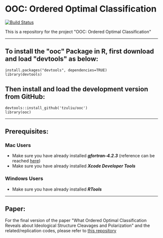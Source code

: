 # OOC: Ordered Optimal Classification 
[![Build Status](https://travis-ci.org/tzuliu/ooc.svg?branch=master)](https://travis-ci.org/tzuliu/ooc)

This is a repository for the project "OOC: Ordered Optimal Classification"

---

## To install the "ooc" Package in R, first download and load "devtools" as below:
````
install.packages("devtools", dependencies=TRUE)
library(devtools)
````

## Then install and load the development version from GitHub:
````
devtools::install_github('tzuliu/ooc')
library(ooc)
````

---
## Prerequisites:

### Mac Users

* Make sure you have already installed ***gfortran-4.2.3*** (reference can be reached [here](https://cran.r-project.org/bin/macosx/tools/))
* Make sure you have already installed ***Xcode Developer Tools***

### Windows Users

* Make sure you have already installed ***RTools***
---
## Paper:

For the final version of the paper "What Ordered Optimal Classification Reveals about Ideological Structure Cleavages and Polarization" and the related/replication codes, please refer to [this repository](https://github.com/tzuliu/What-Ordered-Optimal-Classification-Reveals-about-Ideological-Structure-Cleavages-and-Polarization)
